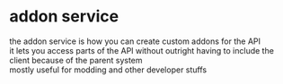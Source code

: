 # addon service
the addon service is how you can create custom addons for the API<br>
it lets you access parts of the API without outright having to include the client because of the parent system<br>
mostly useful for modding and other developer stuffs
